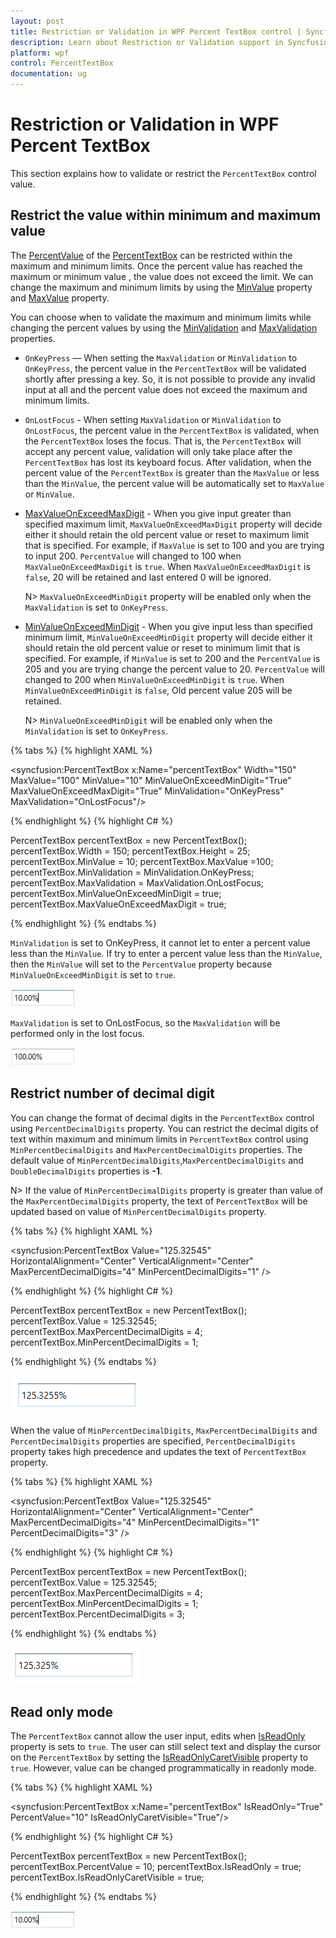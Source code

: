 ```yaml
---
layout: post
title: Restriction or Validation in WPF Percent TextBox control | Syncfusion
description: Learn about Restriction or Validation support in Syncfusion WPF Percent TextBox control, its elements and more.
platform: wpf
control: PercentTextBox 
documentation: ug
---
```


# Restriction or Validation in WPF Percent TextBox

This section explains how to validate or restrict the `PercentTextBox` control value.

## Restrict the value within minimum and maximum value

The [PercentValue](https://help.syncfusion.com/cr/wpf/Syncfusion.Windows.Shared.PercentTextBox.html#Syncfusion_Windows_Shared_PercentTextBox_PercentValue) of the [PercentTextBox](https://www.syncfusion.com/wpf-ui-controls/percent-textbox) can be restricted within the maximum and minimum limits. Once the percent value has reached the maximum or minimum value , the value does not exceed the limit. We can change the maximum and minimum limits by using the [MinValue](https://help.syncfusion.com/cr/wpf/Syncfusion.Windows.Shared.PercentTextBox.html#Syncfusion_Windows_Shared_PercentTextBox_MinValue) property and [MaxValue](https://help.syncfusion.com/cr/wpf/Syncfusion.Windows.Shared.PercentTextBox.html#Syncfusion_Windows_Shared_PercentTextBox_MaxValue) property.

You can choose when to validate the maximum and minimum limits while changing the percent values by using the [MinValidation](https://help.syncfusion.com/cr/wpf/Syncfusion.Windows.Shared.EditorBase.html#Syncfusion_Windows_Shared_EditorBase_MinValidation) and [MaxValidation](https://help.syncfusion.com/cr/wpf/Syncfusion.Windows.Shared.EditorBase.html#Syncfusion_Windows_Shared_EditorBase_MaxValidation) properties.

* `OnKeyPress` — When setting the `MaxValidation` or `MinValidation` to `OnKeyPress`, the percent value in the `PercentTextBox` will be validated shortly after pressing a key. So, it is not possible to provide any invalid input at all and the percent value does not exceed the maximum and minimum limits.

* `OnLostFocus` - When setting `MaxValidation` or `MinValidation` to `OnLostFocus`, the percent value in the `PercentTextBox` is validated, when the `PercentTextBox` loses the focus. That is, the `PercentTextBox` will accept any percent value, validation will only take place after the `PercentTextBox` has lost its keyboard focus. After validation, when the percent value of the `PercentTextBox` is greater than the `MaxValue` or less than the `MinValue`, the percent value will be automatically set to `MaxValue` or `MinValue`.

* [MaxValueOnExceedMaxDigit](https://help.syncfusion.com/cr/wpf/Syncfusion.Windows.Shared.EditorBase.html#Syncfusion_Windows_Shared_EditorBase_MaxValueOnExceedMaxDigit) - When you give input greater than specified maximum limit, `MaxValueOnExceedMaxDigit` property will decide either it should retain the old percent value or reset to maximum limit that is specified. For example, if `MaxValue` is set to 100 and you are trying to input 200. `PercentValue` will changed to 100 when `MaxValueOnExceedMaxDigit` is `true`. When `MaxValueOnExceedMaxDigit` is `false`, 20 will be retained and last entered 0 will be ignored.

  N> `MaxValueOnExceedMinDigit` property will be enabled only when the `MaxValidation` is set to `OnKeyPress`.

* [MinValueOnExceedMinDigit](https://help.syncfusion.com/cr/wpf/Syncfusion.Windows.Shared.EditorBase.html#Syncfusion_Windows_Shared_EditorBase_MinValueOnExceedMinDigit) - When you give input less than specified minimum limit, `MinValueOnExceedMinDigit` property will decide either it should retain the old percent value or reset to minimum limit that is specified. For example, if `MinValue` is set to 200 and the `PercentValue` is 205 and you are trying change the percent value to 20. `PercentValue` will changed to 200 when `MinValueOnExceedMinDigit` is `true`. When `MinValueOnExceedMinDigit` is `false`, Old percent value 205 will be retained.

  N> `MinValueOnExceedMinDigit` will be enabled only when the `MinValidation` is set to `OnKeyPress`.

{% tabs %}
{% highlight XAML %}

<syncfusion:PercentTextBox x:Name="percentTextBox" Width="150" MaxValue="100" MinValue="10"
                          MinValueOnExceedMinDigit="True" MaxValueOnExceedMaxDigit="True"
                          MinValidation="OnKeyPress" MaxValidation="OnLostFocus"/>

{% endhighlight %}
{% highlight C# %}

PercentTextBox percentTextBox = new PercentTextBox();
percentTextBox.Width = 150;
percentTextBox.Height = 25;
percentTextBox.MinValue = 10;
percentTextBox.MaxValue =100;
percentTextBox.MinValidation = MinValidation.OnKeyPress;
percentTextBox.MaxValidation = MaxValidation.OnLostFocus;
percentTextBox.MinValueOnExceedMinDigit = true;
percentTextBox.MaxValueOnExceedMaxDigit = true;

{% endhighlight %}
{% endtabs %}

`MinValidation` is set to OnKeyPress, it cannot let to enter a percent value less than the `MinValue`. If try to enter a percent value less than the `MinValue`, then the `MinValue` will set to the `PercentValue` property because `MinValueOnExceedMinDigit` is set to `true`.

![Validate minimun value of PercentTextBox on pressing a key](Restriction-or-Validation_images/Restriction-or-Validation_MinValidation.jpeg)

`MaxValidation` is set to OnLostFocus, so the `MaxValidation` will be performed only in the lost focus.

![Validate maximum value of PercentTextBox when keyboard focus is lost](Restriction-or-Validation_images/Restriction-or-Validation_MaxValidation.jpeg)


## Restrict number of decimal digit

You can change the format of decimal digits in the `PercentTextBox` control using `PercentDecimalDigits` property. You can restrict the decimal digits of text within maximum and minimum limits in `PercentTextBox` control using `MinPercentDecimalDigits` and `MaxPercentDecimalDigits` properties. The default value of `MinPercentDecimalDigits`,`MaxPercentDecimalDigits` and `DoubleDecimalDigits` properties is **-1**.

N> If the value of `MinPercentDecimalDigits` property is greater than value of the `MaxPercentDecimalDigits` property, the text of `PercentTextBox` will be updated based on value of `MinPercentDecimalDigits` property.

{% tabs %}
{% highlight XAML %}

<syncfusion:PercentTextBox Value="125.32545" HorizontalAlignment="Center" VerticalAlignment="Center"
                            MaxPercentDecimalDigits="4"
                            MinPercentDecimalDigits="1" />

{% endhighlight %}
{% highlight C# %}

PercentTextBox percentTextBox = new PercentTextBox();
percentTextBox.Value = 125.32545;
percentTextBox.MaxPercentDecimalDigits = 4;
percentTextBox.MinPercentDecimalDigits = 1;

{% endhighlight %}
{% endtabs %}

![PercentTextBox WPF restricts the number of decimal digits](Restriction-or-Validation_images/percenttextbox-wpf-restrict-numberof-decimal-digits.png)

When the value of  `MinPercentDecimalDigits`, `MaxPercentDecimalDigits` and `PercentDecimalDigits` properties are specified, `PercentDecimalDigits` property takes high precedence and updates the text of `PercentTextBox` property. 

{% tabs %}
{% highlight XAML %}

<syncfusion:PercentTextBox Value="125.32545" HorizontalAlignment="Center" VerticalAlignment="Center"
                            MaxPercentDecimalDigits="4"
                            MinPercentDecimalDigits="1" 
                            PercentDecimalDigits="3"
                            />

{% endhighlight %}
{% highlight C# %}

PercentTextBox percentTextBox = new PercentTextBox();
percentTextBox.Value = 125.32545;
percentTextBox.MaxPercentDecimalDigits = 4;
percentTextBox.MinPercentDecimalDigits = 1;
percentTextBox.PercentDecimalDigits = 3;

{% endhighlight %}
{% endtabs %}

![PercentTextBox WPF change decimal digits](Restriction-or-Validation_images/percenttextbox-wpf-decimaldigits.png)

## Read only mode

The `PercentTextBox` cannot allow the user input, edits when [IsReadOnly](https://docs.microsoft.com/en-us/dotnet/api/system.windows.controls.primitives.textboxbase.isreadonly?redirectedfrom=MSDN&view=netframework-4.7.2#System_Windows_Controls_Primitives_TextBoxBase_IsReadOnly) property is sets to `true`. The user can still select text and display the cursor on the `PercentTextBox` by setting the [IsReadOnlyCaretVisible](https://docs.microsoft.com/en-us/dotnet/api/system.windows.controls.primitives.textboxbase.isreadonlycaretvisible?view=netframework-4.8) property to `true`. However, value can be changed programmatically in readonly mode.

{% tabs %}
{% highlight XAML %}

<syncfusion:PercentTextBox x:Name="percentTextBox" IsReadOnly="True" PercentValue="10" IsReadOnlyCaretVisible="True"/>

{% endhighlight %}
{% highlight C# %}

PercentTextBox percentTextBox = new PercentTextBox();
percentTextBox.PercentValue = 10;
percentTextBox.IsReadOnly = true;
percentTextBox.IsReadOnlyCaretVisible = true;

{% endhighlight %}
{% endtabs %}

![PercentTextBox in read-only mode](Restriction-or-Validation_images/Restriction-or-Validation_ReadOnly.jpeg)
